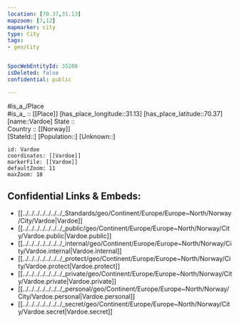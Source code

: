 ```yaml
---
location: [70.37,31.13] 
mapzoom: [7,12] 
mapmarker: city 
type: City
tags:
- geo/City


SpocWebEntityId: 35208
isDeleted: false
confidential: public

---
```

#is_a_/Place  
#is_a_ :: [[Place]] 
[has_place_longitude::31.13] 
[has_place_latitude::70.37] 
[name::Vardoe] 
State ::  
Country :: [[Norway]]  
[StateId::] 
[Population::] 
[Unknown::] 


```leaflet
id: Vardoe
coordinates: [[Vardoe]] 
markerFile: [[Vardoe]] 
defaultZoom: 11 
maxZoom: 18
```


## Confidential Links & Embeds: 
- [[../../../../../../../_Standards/geo/Continent/Europe/Europe~North/Norway/City/Vardoe|Vardoe]] 
- [[../../../../../../../_public/geo/Continent/Europe/Europe~North/Norway/City/Vardoe.public|Vardoe.public]] 
- [[../../../../../../../_internal/geo/Continent/Europe/Europe~North/Norway/City/Vardoe.internal|Vardoe.internal]] 
- [[../../../../../../../_protect/geo/Continent/Europe/Europe~North/Norway/City/Vardoe.protect|Vardoe.protect]] 
- [[../../../../../../../_private/geo/Continent/Europe/Europe~North/Norway/City/Vardoe.private|Vardoe.private]] 
- [[../../../../../../../_personal/geo/Continent/Europe/Europe~North/Norway/City/Vardoe.personal|Vardoe.personal]] 
- [[../../../../../../../_secret/geo/Continent/Europe/Europe~North/Norway/City/Vardoe.secret|Vardoe.secret]] 
